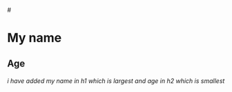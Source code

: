 #<h1> My name </h1>

## <h2> Age </h2>
###### i have added my name in h1 which is largest and age in h2 which is smallest
